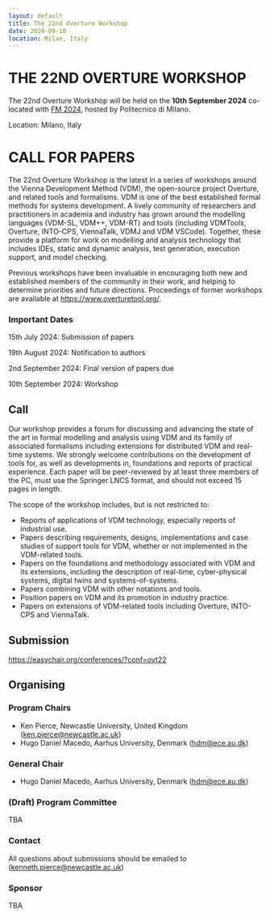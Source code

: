 ```yaml
---
layout: default
title: The 22nd Overture Workshop
date: 2024-09-10
location: Milan, Italy
---
```

# THE 22ND OVERTURE WORKSHOP

The 22nd Overture Workshop will be held on the **10th September 2024** co-located with [FM 2024](http://www.wikicfp.com/cfp/program?id=1050&s=FM&f=Formal%20Methods), hosted by Politecnico di Milano.

Location: Milano, Italy



# CALL FOR PAPERS

The 22nd Overture Workshop is the latest in a series of workshops around the
Vienna Development Method (VDM), the open-source project Overture, and
related tools and formalisms. VDM is one of the best established formal
methods for systems development. A lively community of researchers and
practitioners in academia and industry has grown around the modelling
languages (VDM-SL, VDM++, VDM-RT) and tools (including VDMTools, Overture,
INTO-CPS, ViennaTalk, VDMJ and VDM VSCode). Together, these provide a
platform for work on modelling and analysis technology that includes IDEs, static
and dynamic analysis, test generation, execution support, and model checking.

Previous workshops have been invaluable in encouraging both new and
established members of the community in their work, and helping to determine
priorities and future directions. Proceedings of former workshops are
available at <https://www.overturetool.org/>.



### Important Dates 

15th July 2024: Submission of papers

19th August 2024: Notification to authors

2nd September 2024: Final version of papers due

10th September 2024: Workshop


## Call
Our workshop provides a forum for discussing and advancing the state of the art in formal modelling and analysis using VDM and its family of associated formalisms including extensions for distributed VDM and real-time systems. We strongly welcome contributions on the development of tools for, as well as developments in, foundations and reports of practical experience. Each paper will be peer-reviewed by at least three members of the PC, must use the Springer LNCS format, and should not exceed 15 pages in length. 

The scope of the workshop includes, but is not restricted to:
* Reports of applications of VDM technology, especially reports of industrial use.
* Papers describing requirements, designs, implementations and case studies of support tools for VDM, whether or not implemented in the VDM-related tools.
* Papers on the foundations and methodology associated with VDM and its extensions, including the description of real-time, cyber-physical systems, digital twins and systems-of-systems.
* Papers combining VDM with other notations and tools.
* Position papers on VDM and its promotion in industry practice.
* Papers on extensions of VDM-related tools including Overture, INTO-CPS and ViennaTalk.

## Submission

<https://easychair.org/conferences/?conf=ovt22>

## Organising

### Program Chairs
* Ken Pierce, Newcastle University, United Kingdom (<ken.pierce@newcastle.ac.uk>)
* Hugo Daniel Macedo, Aarhus University, Denmark (<hdm@ece.au.dk>)

### General Chair
* Hugo Daniel Macedo, Aarhus University, Denmark (<hdm@ece.au.dk>)

### (Draft) Program Committee
TBA


### Contact
All questions about submissions should be emailed to (<kenneth.pierce@newcastle.ac.uk>)

### Sponsor
TBA


